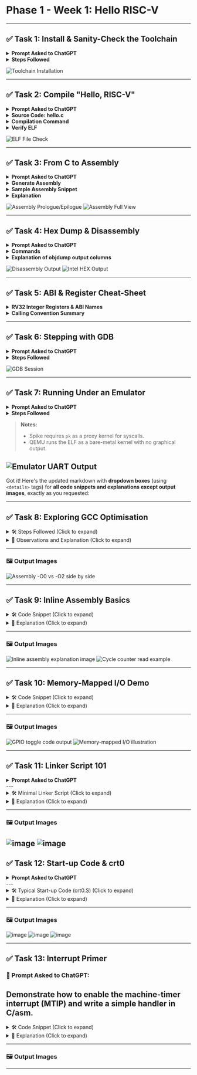 
# Phase 1 - Week 1: Hello RISC-V

---

## ✅ Task 1: Install & Sanity-Check the Toolchain

<details>
<summary><strong>Prompt Asked to ChatGPT</strong></summary>



I have downloaded riscv-toolchain-rv32imac-x86\_64-ubuntu.tar.gz. How exactly do I unpack it, add it to PATH, and confirm the gcc, objdump, and gdb binaries work?



</details>

<details>
<summary><strong>Steps Followed</strong></summary>

1. Extract the toolchain:

   ```bash
   tar -xzf riscv-toolchain-rv32imac-x86_64-ubuntu.tar.gz
``

2. Navigate into the folder and locate `opt/riscv/bin`.

3. Add toolchain to PATH:

   ```bash
   export PATH=$HOME/Downloads/opt/riscv/bin:$PATH
   ```

4. Persist PATH in `~/.bashrc`:

   ```bash
   echo 'export PATH=$HOME/Downloads/opt/riscv/bin:$PATH' >> ~/.bashrc
   source ~/.bashrc
   ```

5. Verify binaries:

   ```bash
   riscv32-unknown-elf-gcc --version
   riscv32-unknown-elf-objdump --version
   riscv32-unknown-elf-gdb --version
   ```

> Note: GDB required installing `libpython3.10.so.1.0`.

</details>

![Toolchain Installation](https://github.com/user-attachments/assets/28a919ac-f21c-4227-9f98-95f79583b555)

---

## ✅ Task 2: Compile "Hello, RISC-V"

<details>
<summary><strong>Prompt Asked to ChatGPT</strong></summary>

```
Show me a minimal C 'hello world' that cross-compiles for RV32IMC and the exact gcc flags to produce an ELF.
```

</details>

<details>
<summary><strong>Source Code: hello.c</strong></summary>

```c
#include <stdio.h>

int main() {
    printf("Hello, RISC-V!\n");
    return 0;
}
```

</details>

<details>
<summary><strong>Compilation Command</strong></summary>

```bash
riscv32-unknown-elf-gcc -march=rv32imc -mabi=ilp32 -o hello.elf hello.c
```

</details>

<details>
<summary><strong>Verify ELF</strong></summary>

```bash
file hello.elf
```

Expected output:

```
hello.elf: ELF 32-bit LSB executable, UCB RISC-V, ...
```

</details>

![ELF File Check](https://github.com/user-attachments/assets/3b155afa-0394-4fb7-ad1e-658ea24fcae6)

---

## ✅ Task 3: From C to Assembly

<details>
<summary><strong>Prompt Asked to ChatGPT</strong></summary>

```
How do I generate the .s file and explain the prologue/epilogue of the main function?
```

</details>

<details>
<summary><strong>Generate Assembly</strong></summary>

```bash
riscv32-unknown-elf-gcc -S -O0 hello.c -o hello.s
```

</details>

<details>
<summary><strong>Sample Assembly Snippet</strong></summary>

```asm
main:
    addi    sp, sp, -16      # Allocate stack space
    sw      ra, 12(sp)       # Save return address
    sw      s0, 8(sp)        # Save frame pointer
    addi    s0, sp, 16       # Set frame pointer

    # function body ...

    lw      ra, 12(sp)       # Restore return address
    lw      s0, 8(sp)        # Restore frame pointer
    addi    sp, sp, 16       # Deallocate stack space
    ret                     # Return from function
```

</details>

<details>
<summary><strong>Explanation</strong></summary>

* **Prologue:**

  * `addi sp, sp, -16` reserves 16 bytes on the stack for local variables and saved registers.
  * `sw ra, 12(sp)` saves the return address so it can be restored later.
  * `sw s0, 8(sp)` saves the frame pointer.
  * `addi s0, sp, 16` sets the frame pointer relative to the stack pointer.

* **Epilogue:**

  * `lw ra, 12(sp)` reloads the return address.
  * `lw s0, 8(sp)` reloads the frame pointer.
  * `addi sp, sp, 16` cleans up the stack.
  * `ret` returns control to the caller.

</details>

![Assembly Prologue/Epilogue](https://github.com/user-attachments/assets/a50b3cab-841f-4c98-8316-31c7048afa51)
![Assembly Full View](https://github.com/user-attachments/assets/f704598e-77d6-43e4-94be-bfa48e84b0e7)

---

## ✅ Task 4: Hex Dump & Disassembly

<details>
<summary><strong>Prompt Asked to ChatGPT</strong></summary>

```
Show me how to turn my ELF into a raw hex and to disassemble it with objdump. What do each column mean?
```

</details>

<details>
<summary><strong>Commands</strong></summary>

```bash
# Disassemble ELF
riscv32-unknown-elf-objdump -d hello.elf > hello.dump

# Convert ELF to Intel HEX format
riscv32-unknown-elf-objcopy -O ihex hello.elf hello.hex
```

</details>

<details>
<summary><strong>Explanation of objdump output columns</strong></summary>

| Column       | Description                             |
| ------------ | --------------------------------------- |
| Address      | The memory address of the instruction   |
| Machine Code | Hexadecimal encoding of the instruction |
| Assembly     | The human-readable assembly instruction |

</details>

![Disassembly Output](https://github.com/user-attachments/assets/b3463459-fa61-4dca-9c83-0ef338dffc96)
![Intel HEX Output](https://github.com/user-attachments/assets/28f218ac-c4d5-4780-a881-36fb47f068a9)

---

## ✅ Task 5: ABI & Register Cheat-Sheet

<details>
<summary><strong>RV32 Integer Registers & ABI Names</strong></summary>

| Reg #   | ABI Name  | Role / Calling Convention          |
| ------- | --------- | ---------------------------------- |
| x0      | zero      | Hardwired zero (always 0)          |
| x1      | ra        | Return address (callee saved)      |
| x2      | sp        | Stack pointer                      |
| x3      | gp        | Global pointer                     |
| x4      | tp        | Thread pointer                     |
| x5-x7   | t0-t2     | Temporary (caller saved)           |
| x8-x9   | s0/fp, s1 | Saved registers (callee saved)     |
| x10-x17 | a0-a7     | Function arguments / return values |
| x18-x27 | s2-s11    | Saved registers (callee saved)     |
| x28-x31 | t3-t6     | Temporary (caller saved)           |

</details>

<details>
<summary><strong>Calling Convention Summary</strong></summary>

* **Arguments (a0–a7 / x10–x17):** Pass up to 8 function arguments and hold return values.
* **Temporary (t0–t6 / x5–x7, x28–x31):** Caller-saved, used for intermediate calculations.
* **Saved (s0–s11 / x8–x9, x18–x27):** Callee-saved, must be preserved by called functions.
* **Special:** `zero` (x0), `ra` (x1), `sp` (x2), `gp` (x3), `tp` (x4).

</details>

---

## ✅ Task 6: Stepping with GDB

<details>
<summary><strong>Prompt Asked to ChatGPT</strong></summary>

```
How do I start riscv32-unknown-elf-gdb on my ELF, set a breakpoint at main, step, and inspect registers?
```

</details>

<details>
<summary><strong>Steps Followed</strong></summary>

1. Compile with debug symbols:

   ```bash
   riscv32-unknown-elf-gcc -march=rv32imc -mabi=ilp32 -g -o hello.elf hello.c
   ```

2. Start GDB:

   ```bash
   riscv32-unknown-elf-gdb hello.elf
   ```

3. Connect to simulator (Spike/QEMU):

   ```gdb
   target sim
   ```

4. Set breakpoint at `main`:

   ```gdb
   break main
   ```

5. Run program:

   ```gdb
   run
   ```

6. Step through instructions:

   ```gdb
   step      # Step into
   next      # Step over
   ```

7. Inspect registers (e.g., a0):

   ```gdb
   info registers a0
   ```

8. Disassemble current function:

   ```gdb
   disassemble
   ```

</details>

![GDB Session](https://github.com/user-attachments/assets/e0c0c009-e472-40c0-add6-7981b7456df6)

---

## ✅ Task 7: Running Under an Emulator

<details>
<summary><strong>Prompt Asked to ChatGPT</strong></summary>

```
Give me spike or QEMU commands to boot my bare-metal ELF and print to the ‘UART’ console.
```

</details>

<details>
<summary><strong>Steps Followed</strong></summary>

* Run on **Spike** with Proxy Kernel:

  ```bash
  spike --isa=rv32imc pk hello.elf
  ```

* Run on **QEMU** RISC-V 32-bit emulator with UART output:

  ```bash
  qemu-system-riscv32 -nographic -kernel hello.elf
  ```

* UART output appears directly in the terminal.

</details>

> **Notes:**
>
> * Spike requires `pk` as a proxy kernel for syscalls.
> * QEMU runs the ELF as a bare-metal kernel with no graphical output.

![Emulator UART Output](https://github.com/user-attachments/assets/be3ffbcd-7b6b-4adf-b47b-ff63d57db8aa)
---
Got it! Here's the updated markdown with **dropdown boxes** (using `<details>` tags) for **all code snippets and explanations except output images**, exactly as you requested:

---

## ✅ Task 8: Exploring GCC Optimisation

<details>
<summary>🛠️ Steps Followed (Click to expand)</summary>

```bash
# Compile without optimization (-O0)
riscv32-unknown-elf-gcc -S -O0 hello.c -o hello_O0.s

# Compile with optimization level 2 (-O2)
riscv32-unknown-elf-gcc -S -O2 hello.c -o hello_O2.s

# Compare both .s files
diff hello_O0.s hello_O2.s
```

</details>

<details>
<summary>🧾 Observations and Explanation (Click to expand)</summary>

| Optimization | Behavior                                                                                                                           |
| ------------ | ---------------------------------------------------------------------------------------------------------------------------------- |
| `-O0`        | Generates verbose, unoptimized assembly. Includes redundant instructions and full stack frame setup.                               |
| `-O2`        | Optimizes for performance. Removes dead code, reduces stack usage, reuses registers, and may inline small functions like `printf`. |

</details>

---

### 🖼️ Output Images

![Assembly -O0 vs -O2 side by side](https://github.com/user-attachments/assets/398d24ea-c2c7-48c0-b566-9448ce2279fa)

---

## ✅ Task 9: Inline Assembly Basics

<details>
<summary>🛠️ Code Snippet (Click to expand)</summary>

```c
#include <stdint.h>

static inline uint32_t rdcycle(void) {
    uint32_t c;
    asm volatile ("csrr %0, cycle" : "=r"(c));
    return c;
}

void main() {
    uint32_t cycles = rdcycle();

    while (1);  // Prevent program exit
}
```

</details>

<details>
<summary>🧾 Explanation (Click to expand)</summary>

* `volatile`: Prevents the compiler from optimizing away the assembly block, ensuring it always executes.
* `"csrr %0, cycle"`: RISC-V CSR read instruction to read cycle counter CSR (0xC00).
* `: "=r"(c)`: Output operand; `=` means write-only, `r` means assign a general-purpose register to hold the result, storing it in variable `c`.

This inline assembly safely reads the hardware cycle counter directly into a C variable.

</details>

---

### 🖼️ Output Images

![Inline assembly explanation image](https://github.com/user-attachments/assets/30620f75-d5cd-4971-8453-9dc8697a7090)
![Cycle counter read example](https://github.com/user-attachments/assets/344ba642-b56d-4435-bbfe-f783d2ba0fd1)

---

## ✅ Task 10: Memory-Mapped I/O Demo

<details>
<summary>🛠️ Code Snippet (Click to expand)</summary>

```c
#include <stdint.h>

#define GPIO_ADDR 0x10012000
volatile uint32_t *gpio = (uint32_t *)GPIO_ADDR;

void main() {
    *gpio = 0x1;              // Set GPIO pin high
    for (volatile int i = 0; i < 100000; i++); // Simple delay loop
    *gpio = 0x0;              // Set GPIO pin low

    while (1);                // Infinite loop to hold state
}
```

</details>

<details>
<summary>🧾 Explanation (Click to expand)</summary>

* `volatile`: Prevents compiler optimizations that might remove or reorder I/O memory accesses.
* `uint32_t *gpio`: Pointer to a 32-bit memory-mapped register at address `0x10012000`.
* Delay loop is volatile to ensure it isn’t optimized away, providing a time gap between toggles.
* Infinite loop keeps the program running to maintain output state.

</details>

---

### 🖼️ Output Images

![GPIO toggle code output](https://github.com/user-attachments/assets/a6e96d5d-c880-4263-91e0-0484784130c9)
![Memory-mapped I/O illustration](https://github.com/user-attachments/assets/67fa18c5-4455-4d33-bdec-6975a73c3ba9)

---
## ✅ Task 11: Linker Script 101

<details>
<summary><strong>Prompt Asked to ChatGPT</strong></summary>

```
Provide a minimal linker script that places .text at 0x00000000 and .data at 0x10000000 for RV32IMC.
```

</details>
---

<details>
<summary>🛠️ Minimal Linker Script (Click to expand)</summary>

```ld
ENTRY(_start)

SECTIONS
{
    . = 0x00000000;

    .text : {
        *(.text*)
        *(.rodata*)
    }
S
    .data 0x10000000 : {
        *(.data*)
    }

    .bss (NOLOAD) : {
        *(.bss*)
        *(COMMON)
    }
}

````

</details>

<details>
<summary>🧾 Explanation (Click to expand)</summary>

* `.text` section is placed at **0x00000000** — typically represents Flash memory where code is stored.
* `.data` section is placed at **0x10000000** — typically represents SRAM where variables are stored at runtime.
* The `*()` syntax selects all matching input sections (e.g., `*(.text*)` selects `.text`, `.text.main`, etc.).
* A linker script helps map program sections to specific physical memory regions.
* The separation of code and data is essential in embedded systems where code executes from Flash and data resides in RAM.

</details>

---

### 🖼️ Output Images

![image](https://github.com/user-attachments/assets/f18f7301-7a94-4fc3-a421-2ee1c85b9b60)
![image](https://github.com/user-attachments/assets/ff7e0808-e8e3-4e72-a12d-7799bf7ed711)
---
## ✅ Task 12: Start-up Code & crt0

<details>
<summary><strong>Prompt Asked to ChatGPT</strong></summary>

```
What does crt0.S typically do in a bare-metal RISC-V program and where do I get one?
```

</details>
---
<details>
<summary>🛠️ Typical Start-up Code (crt0.S) (Click to expand)</summary>

```asm
.section .text
.globl _start

_start:
    # 1. Set stack pointer (example address; adjust as needed)
    la sp, _stack_top

    # 2. Copy .data from flash (_etext) to RAM (_sdata to _edata)
    la a0, _etext
    la a1, _sdata
    la a2, _edata

copy_data:
    beq a1, a2, clear_bss
    lw t0, 0(a0)
    sw t0, 0(a1)
    addi a0, a0, 4
    addi a1, a1, 4
    j copy_data

# 3. Zero out .bss from _sbss to _ebss
clear_bss:
    la a0, _sbss
    la a1, _ebss

clear_loop:
    beq a0, a1, call_main
    sw zero, 0(a0)
    addi a0, a0, 4
    j clear_loop

# 4. Call main()
call_main:
    call main

# 5. Infinite loop (if main returns)
hang:
    j hang
````

👉 A more complete version of `crt0.S` may include:

* Zero-initializing `.bss` section
* Copying initialized data from flash to SRAM
* Setting up frame pointers (if used)
* Eventually calling `main`

</details>

<details>
<summary>🧾 Explanation (Click to expand)</summary>

* **Stack Setup:** The `la sp, _stack_top` sets up the stack pointer so that C functions can work properly.
* **.bss Initialization:** In real-world crt0.S, memory for uninitialized global variables (.bss) is usually set to zero.
* **Calling `main`:** The application starts by jumping to the `main` function.
* **Infinite Loop:** After `main` returns (in bare-metal), we typically loop indefinitely to prevent the CPU from executing garbage instructions.

### 📦 Where to Get crt0.S:

* **Newlib (RISC-V port)**: Common source for generic `crt0.S` files compatible with bare-metal toolchains.
* **Device-specific SDKs:** Vendors like SiFive and AndesTech provide their own customized `crt0.S` for booting on specific chips.
* **Minimal custom startup:** Can be written manually like above if targeting a simple emulator like QEMU or Spike.

</details>

---

### 🖼️ Output Images

![image](https://github.com/user-attachments/assets/9e4b55df-fa41-4736-8707-0bc10aa4c7d8)
![image](https://github.com/user-attachments/assets/8f340051-ee55-4f55-aa88-fd58490197a8)
![image](https://github.com/user-attachments/assets/78ba5d02-6e2f-4994-947e-da8ad4fddc9e)

---
## ✅ Task 13: Interrupt Primer

### 🧠 Prompt Asked to ChatGPT:
Demonstrate how to enable the machine-timer interrupt (MTIP) and write a simple handler in C/asm.
---
<details>
<summary>🛠️ Code Snippet (Click to expand)</summary>

```c
#include <stdint.h>
#define MTIMECMP_ADDR 0x2004000
#define MTIME_ADDR    0x200BFF8
#define MIE_MTIE      (1 << 7)
#define MSTATUS_MIE   (1 << 3)

volatile uint64_t* mtime    = (uint64_t*) MTIME_ADDR;
volatile uint64_t* mtimecmp = (uint64_t*) MTIMECMP_ADDR;

void timer_init() {
    uint64_t now = *mtime;
    *mtimecmp = now + 100000;        // Set timer interrupt for future
    asm volatile ("csrs mie, %0" :: "r"(MIE_MTIE));    // Enable machine timer interrupt
    asm volatile ("csrs mstatus, %0" :: "r"(MSTATUS_MIE)); // Global interrupt enable
}

// Timer Interrupt Handler (naked attribute)
void __attribute__((naked)) __attribute__((interrupt)) machine_timer_handler() {
    *mtimecmp = *mtime + 100000; // Reset the timer
}
````

</details>

<details>
<summary>🧾 Explanation (Click to expand)</summary>

* **mtime / mtimecmp:** Registers for setting machine timer interrupt time.
* **MIE\_MTIE:** Bit mask to enable the timer interrupt in the Machine Interrupt Enable (MIE) CSR.
* **MSTATUS\_MIE:** Enables global interrupts via the Machine Status register.
* ****attribute**((interrupt)):** Ensures correct function prologue/epilogue for an interrupt handler.
* ****attribute**((naked)):** Tells compiler to skip standard function entry/exit; developer manages registers.

### 🧠 Notes:

* This example assumes you're running on a RISC-V target where `mtime` and `mtimecmp` are memory-mapped.
* On real hardware or full-system emulation (e.g., QEMU with CLINT), exact register addresses may differ.

</details>

---

### 🖼️ Output Images
---






